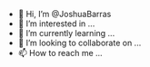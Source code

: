 - 👋 Hi, I’m @JoshuaBarras
- 👀 I’m interested in ...
- 🌱 I’m currently learning ...
- 💞️ I’m looking to collaborate on ...
- 📫 How to reach me ...

<!---
JoshuaBarras/JoshuaBarras is a ✨ special ✨ repository because its `README.md` (this file) appears on your GitHub profile.
You can click the Preview link to take a look at your changes.
--->
